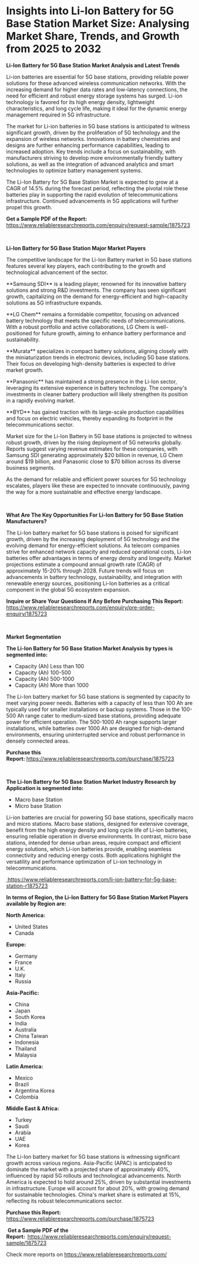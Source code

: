 <p><h1>Insights into Li-Ion Battery for 5G Base Station Market Size: Analysing Market Share, Trends, and Growth from 2025 to 2032</h1></p><p><strong>Li-Ion Battery for 5G Base Station Market Analysis and Latest Trends</strong></p>
<p><p>Li-ion batteries are essential for 5G base stations, providing reliable power solutions for these advanced wireless communication networks. With the increasing demand for higher data rates and low-latency connections, the need for efficient and robust energy storage systems has surged. Li-ion technology is favored for its high energy density, lightweight characteristics, and long cycle life, making it ideal for the dynamic energy management required in 5G infrastructure.</p><p>The market for Li-ion batteries in 5G base stations is anticipated to witness significant growth, driven by the proliferation of 5G technology and the expansion of wireless networks. Innovations in battery chemistries and designs are further enhancing performance capabilities, leading to increased adoption. Key trends include a focus on sustainability, with manufacturers striving to develop more environmentally friendly battery solutions, as well as the integration of advanced analytics and smart technologies to optimize battery management systems.</p><p>The Li-Ion Battery for 5G Base Station Market is expected to grow at a CAGR of 14.5% during the forecast period, reflecting the pivotal role these batteries play in supporting the rapid evolution of telecommunications infrastructure. Continued advancements in 5G applications will further propel this growth.</p></p>
<p><strong>Get a Sample PDF of the Report:&nbsp;</strong> <a href="https://www.reliableresearchreports.com/enquiry/request-sample/1875723?utm_campaign=2098&utm_medium=2&utm_source=Github&utm_content=ia&utm_term=04022025&utm_id=li-ion-battery-for-5g-base-station">https://www.reliableresearchreports.com/enquiry/request-sample/1875723</a></p>
<p>&nbsp;</p>
<p><strong>Li-Ion Battery for 5G Base Station Major Market Players</strong></p>
<p><p>The competitive landscape for the Li-Ion Battery market in 5G base stations features several key players, each contributing to the growth and technological advancement of the sector. </p><p>**Samsung SDI** is a leading player, renowned for its innovative battery solutions and strong R&D investments. The company has seen significant growth, capitalizing on the demand for energy-efficient and high-capacity solutions as 5G infrastructure expands. </p><p>**LG Chem** remains a formidable competitor, focusing on advanced battery technology that meets the specific needs of telecommunications. With a robust portfolio and active collaborations, LG Chem is well-positioned for future growth, aiming to enhance battery performance and sustainability.</p><p>**Murata** specializes in compact battery solutions, aligning closely with the miniaturization trends in electronic devices, including 5G base stations. Their focus on developing high-density batteries is expected to drive market growth.</p><p>**Panasonic** has maintained a strong presence in the Li-Ion sector, leveraging its extensive experience in battery technology. The company's investments in cleaner battery production will likely strengthen its position in a rapidly evolving market.</p><p>**BYD** has gained traction with its large-scale production capabilities and focus on electric vehicles, thereby expanding its footprint in the telecommunications sector.</p><p>Market size for the Li-Ion Battery in 5G base stations is projected to witness robust growth, driven by the rising deployment of 5G networks globally. Reports suggest varying revenue estimates for these companies, with Samsung SDI generating approximately $20 billion in revenue, LG Chem around $19 billion, and Panasonic close to $70 billion across its diverse business segments.</p><p>As the demand for reliable and efficient power sources for 5G technology escalates, players like these are expected to innovate continuously, paving the way for a more sustainable and effective energy landscape.</p></p>
<p>&nbsp;</p>
<p><strong>What Are The Key Opportunities For Li-Ion Battery for 5G Base Station Manufacturers?</strong></p>
<p><p>The Li-Ion battery market for 5G base stations is poised for significant growth, driven by the increasing deployment of 5G technology and the evolving demand for energy-efficient solutions. As telecom companies strive for enhanced network capacity and reduced operational costs, Li-Ion batteries offer advantages in terms of energy density and longevity. Market projections estimate a compound annual growth rate (CAGR) of approximately 15-20% through 2028. Future trends will focus on advancements in battery technology, sustainability, and integration with renewable energy sources, positioning Li-Ion batteries as a critical component in the global 5G ecosystem expansion.</p></p>
<p><strong>Inquire or Share Your Questions If Any Before Purchasing This Report:</strong> <a href="https://www.reliableresearchreports.com/enquiry/pre-order-enquiry/1875723?utm_campaign=2098&utm_medium=2&utm_source=Github&utm_content=ia&utm_term=04022025&utm_id=li-ion-battery-for-5g-base-station">https://www.reliableresearchreports.com/enquiry/pre-order-enquiry/1875723</a></p>
<p>&nbsp;</p>
<p><strong>Market Segmentation</strong></p>
<p><strong>The Li-Ion Battery for 5G Base Station Market Analysis by types is segmented into:</strong></p>
<p><ul><li>Capacity (Ah) Less than 100</li><li>Capacity (Ah) 100-500</li><li>Capacity (Ah) 500-1000</li><li>Capacity (Ah) More than 1000</li></ul></p>
<p><p>The Li-Ion battery market for 5G base stations is segmented by capacity to meet varying power needs. Batteries with a capacity of less than 100 Ah are typically used for smaller installations or backup systems. Those in the 100-500 Ah range cater to medium-sized base stations, providing adequate power for efficient operation. The 500-1000 Ah range supports larger installations, while batteries over 1000 Ah are designed for high-demand environments, ensuring uninterrupted service and robust performance in densely connected areas.</p></p>
<p><strong>Purchase this Report:&nbsp;</strong><a href="https://www.reliableresearchreports.com/purchase/1875723?utm_campaign=2098&utm_medium=2&utm_source=Github&utm_content=ia&utm_term=04022025&utm_id=li-ion-battery-for-5g-base-station">https://www.reliableresearchreports.com/purchase/1875723</a></p>
<p>&nbsp;</p>
<p><strong>The Li-Ion Battery for 5G Base Station Market Industry Research by Application is segmented into:</strong></p>
<p><ul><li>Macro base Station</li><li>Micro base Station</li></ul></p>
<p><p>Li-ion batteries are crucial for powering 5G base stations, specifically macro and micro stations. Macro base stations, designed for extensive coverage, benefit from the high energy density and long cycle life of Li-ion batteries, ensuring reliable operation in diverse environments. In contrast, micro base stations, intended for dense urban areas, require compact and efficient energy solutions, which Li-ion batteries provide, enabling seamless connectivity and reducing energy costs. Both applications highlight the versatility and performance optimization of Li-ion technology in telecommunications.</p></p>
<p><a href="https://www.reliableresearchreports.com/li-ion-battery-for-5g-base-station-r1875723?utm_campaign=2098&utm_medium=2&utm_source=Github&utm_content=ia&utm_term=04022025&utm_id=li-ion-battery-for-5g-base-station">&nbsp;https://www.reliableresearchreports.com/li-ion-battery-for-5g-base-station-r1875723</a></p>
<p><strong>In terms of Region, the Li-Ion Battery for 5G Base Station Market Players available by Region are:</strong></p>
<p>
    <p> <strong> North America: </strong>
        <ul>
            <li>United States</li>
            <li>Canada</li>
        </ul>
        </p> 
    <p> <strong> Europe: </strong>
        <ul>
            <li>Germany</li>
            <li>France</li>
            <li>U.K.</li>
            <li>Italy</li>
            <li>Russia</li>
        </ul>
        </p> 
    <p> <strong> Asia-Pacific: </strong>
        <ul>
            <li>China</li>
            <li>Japan</li>
            <li>South Korea</li>
            <li>India</li>
            <li>Australia</li>
            <li>China Taiwan</li>
            <li>Indonesia</li>
            <li>Thailand</li>
            <li>Malaysia</li>
        </ul>
        </p> 
    <p> <strong> Latin America: </strong>
        <ul>
            <li>Mexico</li>
            <li>Brazil</li>
            <li>Argentina Korea</li>
            <li>Colombia</li>
        </ul>
        </p> 
    <p> <strong> Middle East & Africa: </strong>
        <ul>
            <li>Turkey</li>
            <li>Saudi</li>
            <li>Arabia</li>
            <li>UAE</li>
            <li>Korea</li>
        </ul>
    </p>
    </p>
<p><p>The Li-Ion battery market for 5G base stations is witnessing significant growth across various regions. Asia-Pacific (APAC) is anticipated to dominate the market with a projected share of approximately 40%, influenced by rapid 5G rollouts and technological advancements. North America is expected to hold around 25%, driven by substantial investments in infrastructure. Europe will account for about 20%, with growing demand for sustainable technologies. China's market share is estimated at 15%, reflecting its robust telecommunications sector.</p></p>
<p><strong>Purchase this Report: </strong><a href="https://www.reliableresearchreports.com/purchase/1875723?utm_campaign=2098&utm_medium=2&utm_source=Github&utm_content=ia&utm_term=04022025&utm_id=li-ion-battery-for-5g-base-station">https://www.reliableresearchreports.com/purchase/1875723</a></p>
<p>&nbsp;<strong>Get a Sample PDF of the Report:&nbsp;&nbsp;</strong><a href="https://www.reliableresearchreports.com/enquiry/request-sample/1875723?utm_campaign=2098&utm_medium=2&utm_source=Github&utm_content=ia&utm_term=04022025&utm_id=li-ion-battery-for-5g-base-station">https://www.reliableresearchreports.com/enquiry/request-sample/1875723</a></p>
<p><strong></strong></p>
<p>Check more reports on <a href="https://www.reliableresearchreports.com/?utm_campaign=2098&utm_medium=2&utm_source=Github&utm_content=ia&utm_term=04022025&utm_id=li-ion-battery-for-5g-base-station">https://www.reliableresearchreports.com/</a></p>
